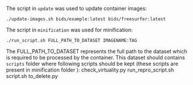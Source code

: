 
The script in `update` was used to update container images:
```
./update-images.sh bids/example:latest bids/freesurfer:latest
```

The script in `minification` was used for minification:
```
./run_script.sh FULL_PATH_TO_DATASET IMAGENAME:TAG

```

The FULL_PATH_TO_DATASET represents the full path to the dataset which
is required to be processed by the container.
This dataset should contains ```scripts``` folder where following
scripts should be kept (these scripts are present in minification folder ):
check_virtuality.py
run_repro_script.sh 
script.sh 
to_delete.py

